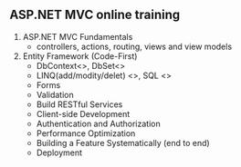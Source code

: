 ## ASP.NET MVC online training

1. ASP.NET MVC Fundamentals
	- controllers, actions, routing, views and view models
2. Entity Framework (Code-First)
	- DbContext<<database>>, DbSet<<table>>
	- LINQ(add/modity/delet) <<DbSet>>, SQL <<database>>
3. Forms
4. Validation
5. Build RESTful Services
6. Client-side Development
7. Authentication and Authorization
8. Performance Optimization
9. Building a Feature Systematically (end to end)
10. Deployment




